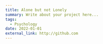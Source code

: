 ```yaml
---
title: Alone but not Lonely
summary: Write about your project here...
tags:
  - Psychology
date: 2022-01-01
external_link: http://github.com
---
```

